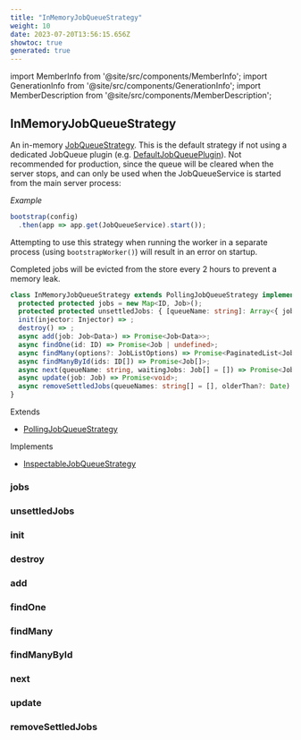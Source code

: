 ```yaml
---
title: "InMemoryJobQueueStrategy"
weight: 10
date: 2023-07-20T13:56:15.656Z
showtoc: true
generated: true
---
```

<!-- This file was generated from the Vendure source. Do not modify. Instead, re-run the "docs:build" script -->
import MemberInfo from '@site/src/components/MemberInfo';
import GenerationInfo from '@site/src/components/GenerationInfo';
import MemberDescription from '@site/src/components/MemberDescription';


## InMemoryJobQueueStrategy

<GenerationInfo sourceFile="packages/core/src/job-queue/in-memory-job-queue-strategy.ts" sourceLine="42" packageName="@vendure/core" />

An in-memory <a href='/typescript-api/job-queue/job-queue-strategy#jobqueuestrategy'>JobQueueStrategy</a>. This is the default strategy if not using a dedicated
JobQueue plugin (e.g. <a href='/typescript-api/job-queue/default-job-queue-plugin#defaultjobqueueplugin'>DefaultJobQueuePlugin</a>). Not recommended for production, since
the queue will be cleared when the server stops, and can only be used when the JobQueueService is
started from the main server process:

*Example*

```TypeScript
bootstrap(config)
  .then(app => app.get(JobQueueService).start());
```

Attempting to use this strategy when running the worker in a separate process (using `bootstrapWorker()`)
will result in an error on startup.

Completed jobs will be evicted from the store every 2 hours to prevent a memory leak.

```ts title="Signature"
class InMemoryJobQueueStrategy extends PollingJobQueueStrategy implements InspectableJobQueueStrategy {
  protected protected jobs = new Map<ID, Job>();
  protected protected unsettledJobs: { [queueName: string]: Array<{ job: Job; updatedAt: Date }> } = {};
  init(injector: Injector) => ;
  destroy() => ;
  async add(job: Job<Data>) => Promise<Job<Data>>;
  async findOne(id: ID) => Promise<Job | undefined>;
  async findMany(options?: JobListOptions) => Promise<PaginatedList<Job>>;
  async findManyById(ids: ID[]) => Promise<Job[]>;
  async next(queueName: string, waitingJobs: Job[] = []) => Promise<Job | undefined>;
  async update(job: Job) => Promise<void>;
  async removeSettledJobs(queueNames: string[] = [], olderThan?: Date) => Promise<number>;
}
```
Extends

 * <a href='/typescript-api/job-queue/polling-job-queue-strategy#pollingjobqueuestrategy'>PollingJobQueueStrategy</a>


Implements

 * <a href='/typescript-api/job-queue/inspectable-job-queue-strategy#inspectablejobqueuestrategy'>InspectableJobQueueStrategy</a>



### jobs

<MemberInfo kind="property" type=""   />


### unsettledJobs

<MemberInfo kind="property" type="{ [queueName: string]: Array&#60;{ job: <a href='/typescript-api/job-queue/job#job'>Job</a>; updatedAt: Date }&#62; }"   />


### init

<MemberInfo kind="method" type="(injector: <a href='/typescript-api/common/injector#injector'>Injector</a>) => "   />


### destroy

<MemberInfo kind="method" type="() => "   />


### add

<MemberInfo kind="method" type="(job: <a href='/typescript-api/job-queue/job#job'>Job</a>&#60;Data&#62;) => Promise&#60;<a href='/typescript-api/job-queue/job#job'>Job</a>&#60;Data&#62;&#62;"   />


### findOne

<MemberInfo kind="method" type="(id: <a href='/typescript-api/common/id#id'>ID</a>) => Promise&#60;<a href='/typescript-api/job-queue/job#job'>Job</a> | undefined&#62;"   />


### findMany

<MemberInfo kind="method" type="(options?: JobListOptions) => Promise&#60;<a href='/typescript-api/common/paginated-list#paginatedlist'>PaginatedList</a>&#60;<a href='/typescript-api/job-queue/job#job'>Job</a>&#62;&#62;"   />


### findManyById

<MemberInfo kind="method" type="(ids: <a href='/typescript-api/common/id#id'>ID</a>[]) => Promise&#60;<a href='/typescript-api/job-queue/job#job'>Job</a>[]&#62;"   />


### next

<MemberInfo kind="method" type="(queueName: string, waitingJobs: <a href='/typescript-api/job-queue/job#job'>Job</a>[] = []) => Promise&#60;<a href='/typescript-api/job-queue/job#job'>Job</a> | undefined&#62;"   />


### update

<MemberInfo kind="method" type="(job: <a href='/typescript-api/job-queue/job#job'>Job</a>) => Promise&#60;void&#62;"   />


### removeSettledJobs

<MemberInfo kind="method" type="(queueNames: string[] = [], olderThan?: Date) => Promise&#60;number&#62;"   />


